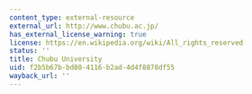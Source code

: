 ```yaml
---
content_type: external-resource
external_url: http://www.chubu.ac.jp/
has_external_license_warning: true
license: https://en.wikipedia.org/wiki/All_rights_reserved
status: ''
title: Chubu University
uid: f2b5b67b-bd80-4116-b2ad-4d4f8878df55
wayback_url: ''
---
```

